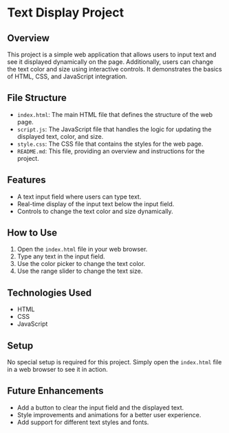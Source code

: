 # Text Display Project

## Overview

This project is a simple web application that allows users to input text and see it displayed dynamically on the page. Additionally, users can change the text color and size using interactive controls. It demonstrates the basics of HTML, CSS, and JavaScript integration.

## File Structure

- `index.html`: The main HTML file that defines the structure of the web page.
- `script.js`: The JavaScript file that handles the logic for updating the displayed text, color, and size.
- `style.css`: The CSS file that contains the styles for the web page.
- `README.md`: This file, providing an overview and instructions for the project.

## Features

- A text input field where users can type text.
- Real-time display of the input text below the input field.
- Controls to change the text color and size dynamically.

## How to Use

1. Open the `index.html` file in your web browser.
2. Type any text in the input field.
3. Use the color picker to change the text color.
4. Use the range slider to change the text size.

## Technologies Used

- HTML
- CSS
- JavaScript

## Setup

No special setup is required for this project. Simply open the `index.html` file in a web browser to see it in action.

## Future Enhancements

- Add a button to clear the input field and the displayed text.
- Style improvements and animations for a better user experience.
- Add support for different text styles and fonts.
